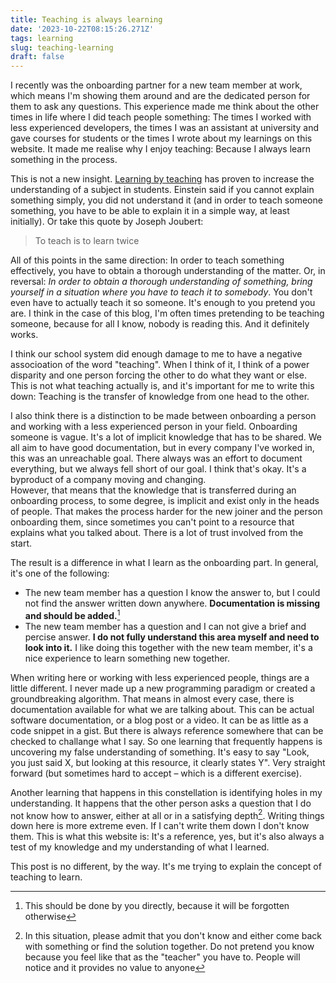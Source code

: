```yaml
---
title: Teaching is always learning
date: '2023-10-22T08:15:26.271Z'
tags: learning
slug: teaching-learning
draft: false
---
```


I recently was the onboarding partner for a new team member at work, which means I'm showing them around and are the dedicated person for them to ask any questions. This experience made me think about the other times in life where I did teach people something: The times I worked with less experienced developers, the times I was an assistant at university and gave courses for students or the times I wrote about my learnings on this website. It made me realise why I enjoy teaching: Because I always learn something in the process.

This is not a new insight. [Learning by teaching](https://en.wikipedia.org/wiki/Learning_by_teaching) has proven to increase the understanding of a subject in students. Einstein said if you cannot explain something simply, you did not understand it (and in order to teach someone something, you have to be able to explain it in a simple way, at least initially). Or take this quote by Joseph Joubert:

> To teach is to learn twice

All of this points in the same direction: In order to teach something effectively, you have to obtain a thorough understanding of the matter. Or, in reversal: _In order to obtain a thorough understanding of something, bring yourself in a situation where you have to teach it to somebody_. You don't even have to actually teach it so someone. It's enough to you pretend you are. I think in the case of this blog, I'm often times pretending to be teaching someone, because for all I know, nobody is reading this. And it definitely works.

I think our school system did enough damage to me to have a negative associoation of the word "teaching". When I think of it, I think of a power disparity and one person forcing the other to do what they want or else. This is not what teaching actually is, and it's important for me to write this down: Teaching is the transfer of knowledge from one head to the other.

I also think there is a distinction to be made between onboarding a person and working with a less experienced person in your field. Onboarding someone is vague. It's a lot of implicit knowledge that has to be shared. We all aim to have good documentation, but in every company I've worked in, this was an unreachable goal. There always was an effort to document everything, but we always fell short of our goal. I think that's okay. It's a byproduct of a company moving and changing.  
However, that means that the knowledge that is transferred during an onboarding process, to some degree, is implicit and exist only in the heads of people. That makes the process harder for the new joiner and the person onboarding them, since sometimes you can't point to a resource that explains what you talked about. There is a lot of trust involved from the start.

The result is a difference in what I learn as the onboarding part. In general, it's one of the following:

- The new team member has a question I know the answer to, but I could not find the answer written down anywhere. **Documentation is missing and should be added.**[^1]
- The new team member has a question and I can not give a brief and percise answer. **I do not fully understand this area myself and need to look into it.** I like doing this together with the new team member, it's a nice experience to learn something new together.

When writing here or working with less experienced people, things are a little different. I never made up a new programming paradigm or created a groundbreaking algorithm. That means in almost every case, there is documentation available for what we are talking about. This can be actual software documentation, or a blog post or a video. It can be as little as a code snippet in a gist. But there is always reference somewhere that can be checked to challange what I say. So one learning that frequently happens is uncovering my false understanding of something. It's easy to say "Look, you just said X, but looking at this resource, it clearly states Y". Very straight forward (but sometimes hard to accept – which is a different exercise).

Another learning that happens in this constellation is identifying holes in my understanding. It happens that the other person asks a question that I do not know how to answer, either at all or in a satisfying depth[^2]. Writing things down here is more extreme even. If I can't write them down I don't know them. This is what this website is: It's a reference, yes, but it's also always a test of my knowledge and my understanding of what I learned.

This post is no different, by the way. It's me trying to explain the concept of teaching to learn.

[^1]: This should be done by you directly, because it will be forgotten otherwise

[^2]: In this situation, please admit that you don't know and either come back with something or find the solution together. Do not pretend you know because you feel like that as the "teacher" you have to. People will notice and it provides no value to anyone
